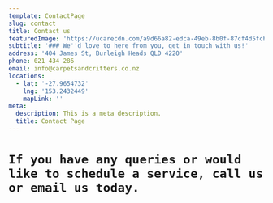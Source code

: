 ```yaml
---
template: ContactPage
slug: contact
title: Contact us
featuredImage: 'https://ucarecdn.com/a9d66a82-edca-49eb-8b0f-87cf4d5fcb01/'
subtitle: '### We''d love to here from you, get in touch with us!'
address: '404 James St, Burleigh Heads QLD 4220'
phone: 021 434 286
email: info@carpetsandcritters.co.nz
locations:
  - lat: '-27.9654732'
    lng: '153.2432449'
    mapLink: ''
meta:
  description: This is a meta description.
  title: Contact Page
---
```



# **`If you have any queries or would like to schedule a service, call us or email us today.`**
